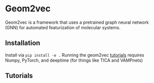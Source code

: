 # Geom2vec

Geom2vec is a framework that uses a pretrained graph neural network (GNN)
for automated featurization of molecular systems.

## Installation
Install via `pip install -e .`
Running the geom2vec [tutorials](#Tutorials) requires Numpy, PyTorch, and deeptime (for things like TICA and VAMPnets)

## Tutorials

